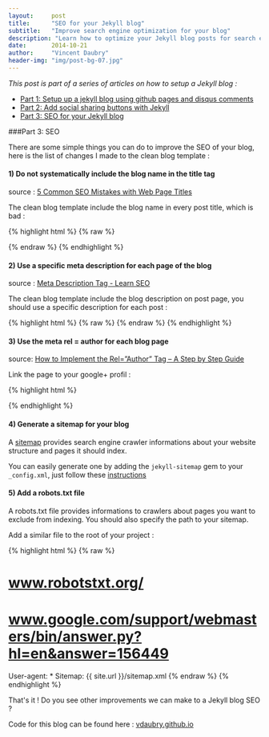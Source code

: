 ```yaml
---
layout:     post
title:      "SEO for your Jekyll blog"
subtitle:   "Improve search engine optimization for your blog"
description: "Learn how to optimize your Jekyll blog posts for search engines"
date:       2014-10-21
author:     "Vincent Daubry"
header-img: "img/post-bg-07.jpg"
---
```


<i>This post is part of a series of articles on how to setup a Jekyll blog :</i>

* [Part 1: Setup up a jekyll blog using github pages and disqus comments]({{site.url}}/2014/10/19/setup-a-jekyll-blog/)
* [Part 2: Add social sharing buttons with Jekyll]({{site.url}}/2014/10/20/add-social-sharing-buttons-with-jekyll/)
* [Part 3: SEO for your Jekyll blog]({{site.url}}/2014/10/21/SEO-for-your-Jekyll-blog/)

###Part 3: SEO

There are some simple things you can do to improve the SEO of your blog, here is the list of changes I made to the clean blog template :

#### 1) Do not systematically include the blog name in the title tag

source : [5 Common SEO Mistakes with Web Page Titles](http://sixrevisions.com/content-strategy/5-common-seo-mistakes-with-web-page-titles/)

The clean blog template include the blog name in every post title, which is bad :

{% highlight html %}
{% raw %}
<title>{% if page.title %}{{ page.title }} - {{ site.title }}{% else %}{{ site.title }}{% endif %}</title>
{% endraw %}
{% endhighlight %}



#### 2) Use a specific meta description for each page of the blog

source : [Meta Description Tag - Learn SEO](http://moz.com/learn/seo/meta-description)

The clean blog template include the blog description on post page, you should use a specific description for each post :

{% highlight html %}
{% raw %}
<meta name="description" content="{{ site.description }}">
{% endraw %}
{% endhighlight %}


#### 3) Use the meta rel = author for each blog page

source: [How to Implement the Rel=”Author” Tag – A Step by Step Guide](http://www.vervesearch.com/blog/how-to-implement-the-relauthor-tag-a-step-by-step-guide/)

Link the page to your google+ profil :

{% highlight html %}
<link rel="author" href="https://plus.google.com/+vincentdaubry"/>
{% endhighlight %}


#### 4) Generate a sitemap for your blog

A [sitemap](https://support.google.com/webmasters/answer/156184?hl=en) provides search engine crawler informations about your website structure and pages it should index.

You can easily generate one by adding the ```jekyll-sitemap``` gem to your ```_config.xml```, just follow these [instructions](https://help.github.com/articles/sitemaps-for-github-pages/)

#### 5) Add a robots.txt file

A robots.txt file provides informations to crawlers about pages you want to exclude from indexing. You should also specify the path to your sitemap.

Add a similar file to the root of your project :

{% highlight html %}
{% raw %}
# www.robotstxt.org/
# www.google.com/support/webmasters/bin/answer.py?hl=en&answer=156449

User-agent: *
Sitemap: {{ site.url }}/sitemap.xml
{% endraw %}
{% endhighlight %}


That's it !
Do you see other improvements we can make to a Jekyll blog SEO ?

Code for this blog can be found here : [vdaubry.github.io](https://github.com/vdaubry/vdaubry.github.io)